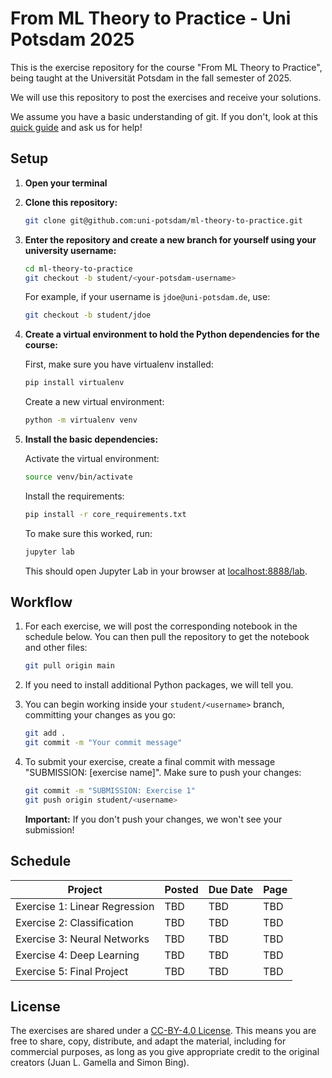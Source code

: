 # From ML Theory to Practice - Uni Potsdam 2025

This is the exercise repository for the course "From ML Theory to Practice", being taught at the Universität Potsdam in the fall semester of 2025.

We will use this repository to post the exercises and receive your solutions.

We assume you have a basic understanding of git. If you don't, look at this [quick guide](https://rogerdudler.github.io/git-guide/) and ask us for help!

## Setup

1. **Open your terminal**

2. **Clone this repository:**
   ```bash
   git clone git@github.com:uni-potsdam/ml-theory-to-practice.git
   ```

3. **Enter the repository and create a new branch for yourself using your university username:**
   ```bash
   cd ml-theory-to-practice
   git checkout -b student/<your-potsdam-username>
   ```
   For example, if your username is `jdoe@uni-potsdam.de`, use:
   ```bash
   git checkout -b student/jdoe
   ```

4. **Create a virtual environment to hold the Python dependencies for the course:**
   
   First, make sure you have virtualenv installed:
   ```bash
   pip install virtualenv
   ```
   
   Create a new virtual environment:
   ```bash
   python -m virtualenv venv
   ```

5. **Install the basic dependencies:**
   
   Activate the virtual environment:
   ```bash
   source venv/bin/activate
   ```
   
   Install the requirements:
   ```bash
   pip install -r core_requirements.txt
   ```
   
   To make sure this worked, run:
   ```bash
   jupyter lab
   ```
   This should open Jupyter Lab in your browser at [localhost:8888/lab](http://localhost:8888/lab).

## Workflow

1. For each exercise, we will post the corresponding notebook in the schedule below. You can then pull the repository to get the notebook and other files:
   ```bash
   git pull origin main
   ```

2. If you need to install additional Python packages, we will tell you.

3. You can begin working inside your `student/<username>` branch, committing your changes as you go:
   ```bash
   git add .
   git commit -m "Your commit message"
   ```

4. To submit your exercise, create a final commit with message "SUBMISSION: [exercise name]". Make sure to push your changes:
   ```bash
   git commit -m "SUBMISSION: Exercise 1"
   git push origin student/<username>
   ```
   **Important:** If you don't push your changes, we won't see your submission!

## Schedule

| Project | Posted | Due Date | Page |
|---------|--------|----------|------|
| Exercise 1: Linear Regression | TBD | TBD | TBD |
| Exercise 2: Classification | TBD | TBD | TBD |
| Exercise 3: Neural Networks | TBD | TBD | TBD |
| Exercise 4: Deep Learning | TBD | TBD | TBD |
| Exercise 5: Final Project | TBD | TBD | TBD |

## License

The exercises are shared under a [CC-BY-4.0 License](https://creativecommons.org/licenses/by/4.0/). This means you are free to share, copy, distribute, and adapt the material, including for commercial purposes, as long as you give appropriate credit to the original creators (Juan L. Gamella and Simon Bing).
